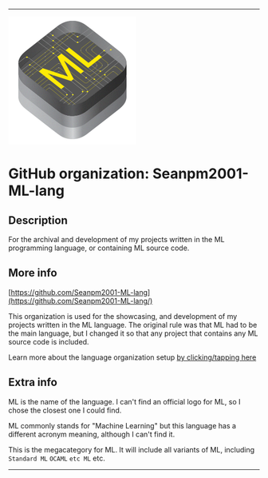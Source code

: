 
***

<!--
<details open><summary><p>Click/tap here to expand/collapse the full resolution (vector) logo for this project</p></summary>

![ML_Logo.svg failed to load. The file may be missing or corrupt. Check the file path for errors first.](/AdditionalInfo/2/Seanpm2001-ML-lang/ML_logo.svg)

</details>

<details><summary><p>Click/tap here to expand/collapse the non-vector (raster) logo for this project</p></summary>
!-->

![ML-LOGO1.png failed to load. The file may be missing or corrupt. Check the file path for errors first.](/AdditionalInfo/2/Seanpm2001-ML-lang/ML-LOGO1.png)

<!--
</details>
!-->

# GitHub organization: Seanpm2001-ML-lang

## Description

For the archival and development of my projects written in the ML programming language, or containing ML source code.

## More info

[https://github.com/Seanpm2001-ML-lang](https://github.com/Seanpm2001-ML-lang/)

This organization is used for the showcasing, and development of my projects written in the ML language. The original rule was that ML had to be the main language, but I changed it so that any project that contains any ML source code is included.

Learn more about the language organization setup [by clicking/tapping here](/AdditionalInfo/LanguageOrgs/README.md)

## Extra info

ML is the name of the language. I can't find an official logo for ML, so I chose the closest one I could find.

ML commonly stands for "Machine Learning" but this language has a different acronym meaning, although I can't find it.

This is the megacategory for ML. It will include all variants of ML, including `Standard ML` `OCAML` `etc ML` etc.

***
